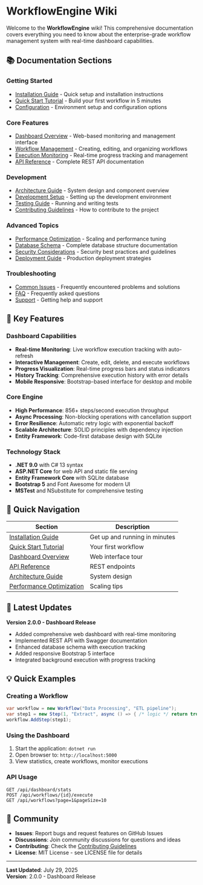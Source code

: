 # WorkflowEngine Wiki

Welcome to the **WorkflowEngine** wiki! This comprehensive documentation covers everything you need to know about the enterprise-grade workflow management system with real-time dashboard capabilities.

## 📚 Documentation Sections

### Getting Started
- [Installation Guide](Installation-Guide) - Quick setup and installation instructions
- [Quick Start Tutorial](Quick-Start-Tutorial) - Build your first workflow in 5 minutes
- [Configuration](Configuration) - Environment setup and configuration options

### Core Features
- [Dashboard Overview](Dashboard-Overview) - Web-based monitoring and management interface
- [Workflow Management](Workflow-Management) - Creating, editing, and organizing workflows
- [Execution Monitoring](Execution-Monitoring) - Real-time progress tracking and management
- [API Reference](API-Reference) - Complete REST API documentation

### Development
- [Architecture Guide](Architecture-Guide) - System design and component overview
- [Development Setup](Development-Setup) - Setting up the development environment
- [Testing Guide](Testing-Guide) - Running and writing tests
- [Contributing Guidelines](Contributing-Guidelines) - How to contribute to the project

### Advanced Topics
- [Performance Optimization](Performance-Optimization) - Scaling and performance tuning
- [Database Schema](Database-Schema) - Complete database structure documentation
- [Security Considerations](Security-Considerations) - Security best practices and guidelines
- [Deployment Guide](Deployment-Guide) - Production deployment strategies

### Troubleshooting
- [Common Issues](Common-Issues) - Frequently encountered problems and solutions
- [FAQ](FAQ) - Frequently asked questions
- [Support](Support) - Getting help and support

## 🚀 Key Features

### Dashboard Capabilities
- **Real-time Monitoring**: Live workflow execution tracking with auto-refresh
- **Interactive Management**: Create, edit, delete, and execute workflows
- **Progress Visualization**: Real-time progress bars and status indicators
- **History Tracking**: Comprehensive execution history with error details
- **Mobile Responsive**: Bootstrap-based interface for desktop and mobile

### Core Engine
- **High Performance**: 856+ steps/second execution throughput
- **Async Processing**: Non-blocking operations with cancellation support
- **Error Resilience**: Automatic retry logic with exponential backoff
- **Scalable Architecture**: SOLID principles with dependency injection
- **Entity Framework**: Code-first database design with SQLite

### Technology Stack
- **.NET 9.0** with C# 13 syntax
- **ASP.NET Core** for web API and static file serving
- **Entity Framework Core** with SQLite database
- **Bootstrap 5** and Font Awesome for modern UI
- **MSTest** and NSubstitute for comprehensive testing

## 📖 Quick Navigation

| Section | Description |
|---------|-------------|
| [Installation Guide](Installation-Guide) | Get up and running in minutes |
| [Quick Start Tutorial](Quick-Start-Tutorial) | Your first workflow |
| [Dashboard Overview](Dashboard-Overview) | Web interface tour |
| [API Reference](API-Reference) | REST endpoints |
| [Architecture Guide](Architecture-Guide) | System design |
| [Performance Optimization](Performance-Optimization) | Scaling tips |

## 🎯 Latest Updates

**Version 2.0.0 - Dashboard Release**
- Added comprehensive web dashboard with real-time monitoring
- Implemented REST API with Swagger documentation
- Enhanced database schema with execution tracking
- Added responsive Bootstrap 5 interface
- Integrated background execution with progress tracking

## 💡 Quick Examples

### Creating a Workflow
```csharp
var workflow = new Workflow("Data Processing", "ETL pipeline");
var step1 = new Step(1, "Extract", async () => { /* logic */ return true; });
workflow.AddStep(step1);
```

### Using the Dashboard
1. Start the application: `dotnet run`
2. Open browser to: `http://localhost:5000`
3. View statistics, create workflows, monitor executions

### API Usage
```http
GET /api/dashboard/stats
POST /api/workflows/{id}/execute
GET /api/workflows?page=1&pageSize=10
```

## 🤝 Community

- **Issues**: Report bugs and request features on GitHub Issues
- **Discussions**: Join community discussions for questions and ideas
- **Contributing**: Check the [Contributing Guidelines](Contributing-Guidelines)
- **License**: MIT License - see LICENSE file for details

---

**Last Updated**: July 29, 2025  
**Version**: 2.0.0 - Dashboard Release